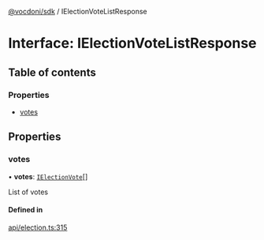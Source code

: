 [@vocdoni/sdk](/sdk) / IElectionVoteListResponse

# Interface: IElectionVoteListResponse

## Table of contents

### Properties

- [votes](IElectionVoteListResponse#votes)

## Properties

### votes

• **votes**: [`IElectionVote`](IElectionVote)[]

List of votes

#### Defined in

[api/election.ts:315](https://github.com/vocdoni/vocdoni-sdk/blob/9c64446/src/api/election.ts#L315)
